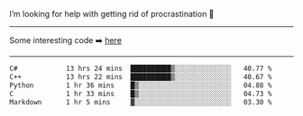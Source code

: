 I’m looking for help with getting rid of procrastination 🤔

-----

Some interesting code :arrow_right: [here](https://github.com/zhen8838/playground)

-----

<!--START_SECTION:waka-->

```txt
C#            13 hrs 24 mins  ██████████▒░░░░░░░░░░░░░░   40.77 %
C++           13 hrs 22 mins  ██████████▒░░░░░░░░░░░░░░   40.67 %
Python        1 hr 36 mins    █▒░░░░░░░░░░░░░░░░░░░░░░░   04.88 %
C             1 hr 33 mins    █▒░░░░░░░░░░░░░░░░░░░░░░░   04.73 %
Markdown      1 hr 5 mins     ▓░░░░░░░░░░░░░░░░░░░░░░░░   03.30 %
```

<!--END_SECTION:waka-->

<!--
**zhen8838/zhen8838** is a ✨ _special_ ✨ repository because its `README.md` (this file) appears on your GitHub profile.

Here are some ideas to get you started:

- 🔭 I’m currently working on ...
- 🌱 I’m currently learning ...
- 👯 I’m looking to collaborate on ...
 ...
- 💬 Ask me about ...
- 📫 How to reach me: ...
- 😄 Pronouns: ...
- ⚡ Fun fact: ...
-->
